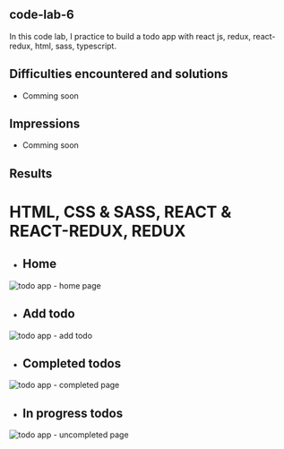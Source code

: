 ## code-lab-6
In this code lab, I practice to build a todo app with react js, redux, react-redux, html, sass, typescript.

## Difficulties encountered and solutions
- Comming soon


## Impressions
- Comming soon

## Results

# HTML, CSS & SASS, REACT & REACT-REDUX, REDUX

- ## Home
<img alt="todo app - home page" src="/code-lab-6/screenshots/home.png">

- ## Add todo
<img alt="todo app - add todo" src="/code-lab-6/screenshots/add-todo.png">

- ## Completed todos
<img alt="todo app - completed page" src="/code-lab-6/screenshots/completed-todo.png">

- ## In progress todos
<img alt="todo app - uncompleted page" src="/code-lab-6/screenshots/in-progress-todos.png">
